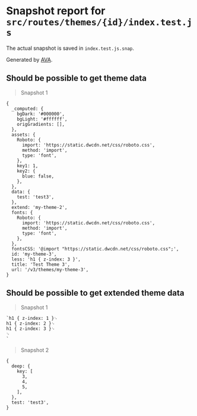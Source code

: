 # Snapshot report for `src/routes/themes/{id}/index.test.js`

The actual snapshot is saved in `index.test.js.snap`.

Generated by [AVA](https://avajs.dev).

## Should be possible to get theme data

> Snapshot 1

    {
      _computed: {
        bgDark: '#000000',
        bgLight: '#ffffff',
        origGradients: [],
      },
      assets: {
        Roboto: {
          import: 'https://static.dwcdn.net/css/roboto.css',
          method: 'import',
          type: 'font',
        },
        key1: 1,
        key2: {
          blue: false,
        },
      },
      data: {
        test: 'test3',
      },
      extend: 'my-theme-2',
      fonts: {
        Roboto: {
          import: 'https://static.dwcdn.net/css/roboto.css',
          method: 'import',
          type: 'font',
        },
      },
      fontsCSS: '@import "https://static.dwcdn.net/css/roboto.css";',
      id: 'my-theme-3',
      less: 'h1 { z-index: 3 }',
      title: 'Test Theme 3',
      url: '/v3/themes/my-theme-3',
    }

## Should be possible to get extended theme data

> Snapshot 1

    `h1 { z-index: 1 }␊
    h1 { z-index: 2 }␊
    h1 { z-index: 3 }␊
    ␊
    `

> Snapshot 2

    {
      deep: {
        key: [
          3,
          4,
          5,
        ],
      },
      test: 'test3',
    }
